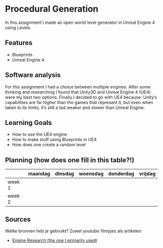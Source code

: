 # Procedural Generation

In this assignment I made an open world level generator in Unreal Engine 4 using Levels.

## Features
- Blueprints
- Unreal Engine 4

## Software analysis 
For this assignment I had a choice between multiple engines. 
After some thinking and researching I found that Unity3D and Unreal Engine 4 (UE4) were my best two options.
Finally I decided to go with UE4 because:
Unity’s capabilities are far higher than the games that represent it, but even when taken to its limits, it’s still a tad weaker and slower than Unreal Engine.

## Learning Goals 
- How to use the UE4 engine
- How to make stuff using Blueprints in UE4
- How does one create a random level

## Planning (how does one fill in this table?!)

| | maandag | dinsdag | woensdag | donderdag | vrijdag |
| --- | --- | --- | --- | --- | --- |
|week 1 |
|week 2 |

## Sources
Welke bronnen heb je gebruikt? Zowel youtube filmpjes als artikelen

- [Engine Research (the one I primarily used)](https://www.quora.com/Why-do-many-AAA-studios-choose-Unreal-over-Unity)
